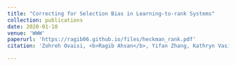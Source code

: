 ```yaml
---
title: "Correcting for Selection Bias in Learning-to-rank Systems"
collection: publications
date: 2020-01-10
venue: 'WWW'
paperurl: 'https://ragib06.github.io/files/heckman_rank.pdf'
citation: 'Zohreh Ovaisi, <b>Ragib Ahsan</b>, Yifan Zhang, Kathryn Vasilaky, Elena Zheleva. Proceedings of The World Wide Web Conference (2020)'

---
```


